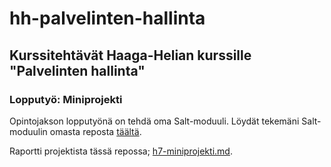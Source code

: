 # hh-palvelinten-hallinta

## Kurssitehtävät Haaga-Helian kurssille "Palvelinten hallinta"

### Lopputyö: Miniprojekti

Opintojakson lopputyönä on tehdä oma Salt-moduuli. Löydät tekemäni Salt-moduulin omasta reposta [täältä](https://github.com/RenneJ/palvelinten-hallinta-project).

Raportti projektista tässä repossa; [h7-miniprojekti.md](https://github.com/RenneJ/hh-palvelinten-hallinta/blob/main/h7-miniprojekti.md).
